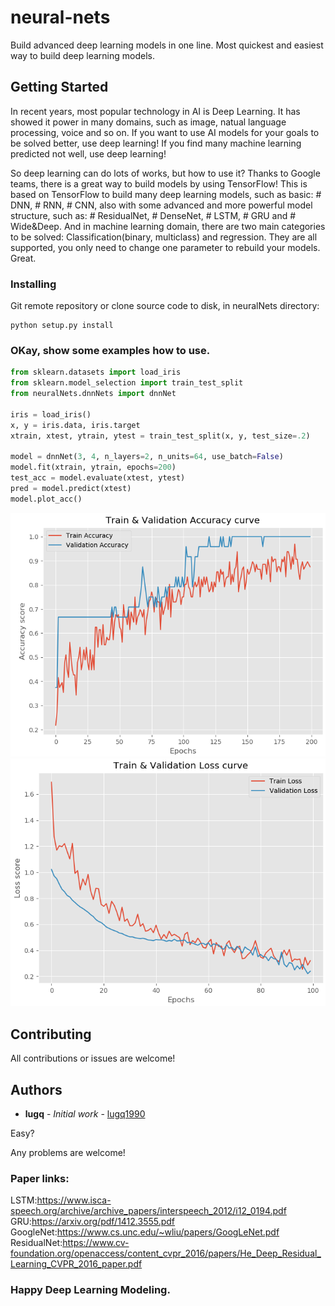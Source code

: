 # neural-nets

Build advanced deep learning models in one line. Most quickest and easiest way to build deep learning models.

## Getting Started

In recent years, most popular technology in AI is Deep Learning. It has showed it power in many domains, such as image, natual language processing, voice and so on. If you want to use AI models for your goals to be solved better, use deep learning! If you find many machine learning predicted not well, use deep learning!

So deep learning can do lots of works, but how to use it? Thanks to Google teams, there is a great way to build models by using TensorFlow! This is based on TensorFlow to build many deep learning models, such as basic: # DNN, # RNN, # CNN, also with some advanced and more powerful model structure, such as: # ResidualNet, # DenseNet, # LSTM, # GRU and # Wide&Deep. And in machine learning domain, there are two main categories to be solved: Classification(binary, multiclass) and regression. They are all supported, you only need to change one parameter to rebuild your models. Great.

### Installing

Git remote repository or clone source code to disk, in neuralNets directory:

```
python setup.py install
```

### OKay, show some examples how to use.

```python
from sklearn.datasets import load_iris
from sklearn.model_selection import train_test_split
from neuralNets.dnnNets import dnnNet

iris = load_iris()
x, y = iris.data, iris.target
xtrain, xtest, ytrain, ytest = train_test_split(x, y, test_size=.2)

model = dnnNet(3, 4, n_layers=2, n_units=64, use_batch=False)
model.fit(xtrain, ytrain, epochs=200)
test_acc = model.evaluate(xtest, ytest)
pred = model.predict(xtest)
model.plot_acc()
```
![acc_curve](image/acc.png?raw=true)
![loss_curve](image/loss.png?raw=true)

## Contributing

All contributions or issues are welcome!

## Authors

* **lugq** - *Initial work* - [lugq1990](https://github.com/lugq1990)

Easy?

Any problems are welcome!

### Paper links:
LSTM:https://www.isca-speech.org/archive/archive_papers/interspeech_2012/i12_0194.pdf
GRU:https://arxiv.org/pdf/1412.3555.pdf
GoogleNet:https://www.cs.unc.edu/~wliu/papers/GoogLeNet.pdf
ResidualNet:https://www.cv-foundation.org/openaccess/content_cvpr_2016/papers/He_Deep_Residual_Learning_CVPR_2016_paper.pdf

### Happy Deep Learning Modeling.
